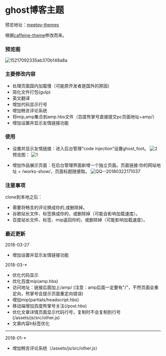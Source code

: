 # ghost博客主题
预览地址：[meetqy-themes](https://www.meetqy.com)

根据[caffeine-theme](https://github.com/kelyvin/caffeine-theme)修改而来。

### 预览图

![15217092335ab370b148a8a](https://www.meetqy.com/content/images/2018/03/15217092335ab370b148a8a.png)

### 主要修改内容

* 处理页面国内加载慢（可能原开发者是国外的原因）
* 简化文件打包(gulp)
* 英文翻译
* 增加代码显示行号
* 增加畅言评论系统
* 将mip,amp集合到amp.hbs文件（百度熊掌号直接提交pc页面地址+amp/）
* 增加设置并显示友情链接功能

### 使用

* 设置并显示友情链接：进入后台管理“code injection”设置ghost_foot。
![2](https://www.meetqy.com/content/images/2018/03/2.png)
预览图：
![1](https://www.meetqy.com/content/images/2018/03/2-1.png)

* 增加作品展示页面：在后台管理界面新增一个独立页面。页面链接:你的网站地址 + /works-show/，页面标题随便取。
![QQ--20180322171037](https://www.meetqy.com/content/images/2018/03/QQ--20180322171037.png)

### 注意事项
clone到本地之后：
* 需要将畅言的评论换成你的,或删除掉。
* 谷歌站长文件、标签换成你的，或删除掉（可能会影响加载速度）。
* 百度站长文件、标签、mip返回你的，或删除掉（可能影响加载速度）。

### 最近更新

2018-03-27
* 增加设置并显示友情链接功能

2018-03-*
* 优化代码显示
* 优化百度mip(amp.hbs)
* 访问地址：链接后面加上/amp/   (注意：amp后面一定要有"/"，不然页面会重定向，熊掌号会提示页面重定向错误)
* 增加mip(partials/headscript.hbs)
* 移动端增加百度熊掌号关注(/post.hbs)
* 优化文章详情页面显示代码行号，复制时不会复制到行号(/assets/js/src/other.js)
* 文章内容h标签优化

***

2018-01-*
* 增加畅言评论系统（/assets/js/src/other.js）
